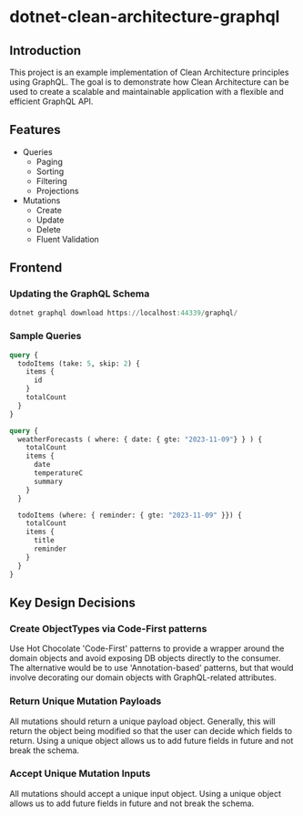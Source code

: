# dotnet-clean-architecture-graphql

## Introduction

This project is an example implementation of Clean Architecture principles using GraphQL. The goal is to demonstrate how Clean Architecture can be used to create a scalable and maintainable application with a flexible and efficient GraphQL API.

## Features

- Queries
  - Paging
  - Sorting
  - Filtering
  - Projections
- Mutations
  - Create
  - Update
  - Delete
  - Fluent Validation

## Frontend

### Updating the GraphQL Schema

```ps1
dotnet graphql download https://localhost:44339/graphql/
```

### Sample Queries

```graphql
query {
  todoItems (take: 5, skip: 2) {
    items {
      id
    }
    totalCount
  }
}
```

```graphql
query {
  weatherForecasts ( where: { date: { gte: "2023-11-09"} } ) {
    totalCount
    items {
      date
      temperatureC
      summary
    }
  }

  todoItems (where: { reminder: { gte: "2023-11-09" }}) {
    totalCount
    items {
      title
      reminder
    }
  }
}
```

## Key Design Decisions

### Create ObjectTypes via Code-First patterns

Use Hot Chocolate 'Code-First' patterns to provide a wrapper around the domain objects and avoid exposing DB objects directly to the consumer.  The alternative would be to use 'Annotation-based' patterns, but that would involve decorating our domain objects with GraphQL-related attributes.

### Return Unique Mutation Payloads

All mutations should return a unique payload object.  Generally, this will return the object being modified so that the user can decide which fields to return.  Using a unique object allows us to add future fields in future and not break the schema.

### Accept Unique Mutation Inputs

All mutations should accept a unique input object.  Using a unique object allows us to add future fields in future and not break the schema.
